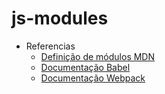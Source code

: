 # js-modules

- Referencias
  - [Definição de módulos MDN](https://developer.mozilla.org/pt-BR/docs/Web/JavaScript/Guide/M%C3%B3dulos)
  - [Documentação Babel](https://babeljs.io/)
  - [Documentação Webpack](https://webpack.js.org/)
